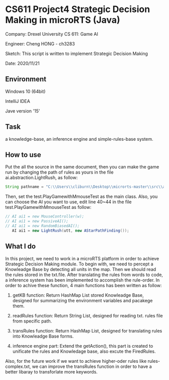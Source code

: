 # CS611 Project4 Strategic Decision Making in microRTS (Java)

 Company: Drexel University CS 611: Game AI

 Engineer: Cheng HONG - ch3283
 
 Sketch: This script is written to implement Strategic Decision Making
 
 Date: 2020/11/21

## Environment

 Windows 10 (64bit)

 IntelliJ IDEA

 Jave version '15'
 
## Task

 a knowledge-base, an inference engine and simple-rules-base system.

## How to use

 Put the all the source in the same document, then you can make the game run by changing the path of rules as yours in the file ai.abstraction.LightRush, as follow:
 ```java
 String pathname = "C:\\Users\\cliburn\\Desktop\\microrts-master\\src\\ai\\abstraction\\simple";
 ```
 Then, set the test.PlayGamewithMmouseTest as the main class.
 Also, you can choose the AI you want to use, edit line 40~44 in the file test.PlayGamewithMmouseTest as follow:
 ```java
 // AI ai1 = new MouseController(w);
 // AI ai1 = new PassiveAI();
 // AI ai1 = new RandomBiasedAI();
    AI ai1 = new LightRush(utt, new AStarPathFinding());
 ```

## What I do
 
 In this project, we need to work in a microRTS platform in order to achieve Strategic Decision Making module. To begin with, we need to percept a Knowleadge Base by detecting all units in the map. Then we should read the rules stored in the txt.file. After translating the rules from words to code, a inference system has been implemented to accomplish the rule-order. In order to achive these function, 4 main functions has been written as follow:

1) getKB function: Return HashMap List stored Knowleadge Base, designed for summarizing the environment variables and pacakege them.

2) readRules function: Return String List, designed for reading txt. rules file from specific path.

3) transRules function: Return HashMap List, designed for translating rules into Knowleadge Base forms.
  
4) inference engine part: Extend the getAction(), this part is created to unificate the rules and Knowledage base, also excute the FiredRules.
   
 Also, for the future work if we want to achieve higher-oder rules like rules-complex.txt, we can improve the transRules function in order to have a better libaray to transforlate more keywords.
   
